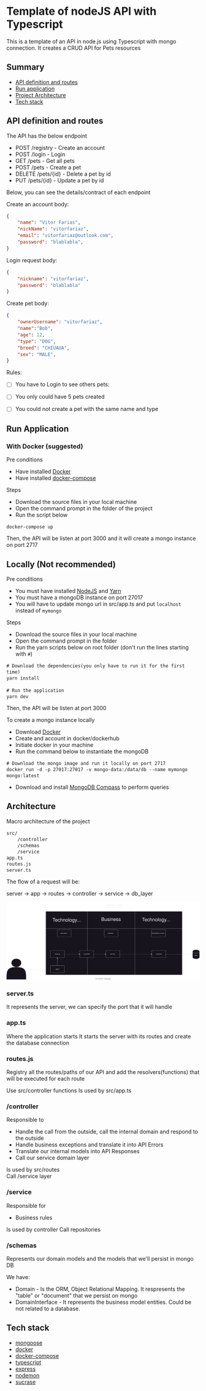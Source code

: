 # Template of nodeJS API with Typescript
This is a template of an API in node.js using Typescript with mongo connection.
It creates a CRUD API for Pets resources

## Summary
- [API definition and routes](#api-definition-and-routes)
- [Run application](#run-application)
- [Project Architecture](#architecture)
- [Tech stack](#tec)

## API definition and routes
The API has the below endpoint
- POST /registry - Create an account
- POST /login - Login 
- GET /pets - Get all pets
- POST /pets - Create a pet
- DELETE /pets/{id} - Delete a pet by id
- PUT /pets/{id} - Update a pet by id

Below, you can see the details/contract of each endpoint

Create an account body:
 ```json
 {
     "name": "Vitor Farias",
     "nickName": "vitorfariaz",
     "email": "vitorfariaz@outlook.com",
     "password": "blablabla",
 }
```

Login request body: 
```json
{
    "nickname": "vitorfariaz",
    "password": "blablabla"
}
```

Create pet body:
```json
{
    "ownerUsername": "vitorfariaz",
    "name":"Bob",
    "age": 12,
    "type": "DOG",
    "breed": "CHIUAUA",
    "sex": "MALE",
}
```

Rules:
 - [ ] You have to Login to see others pets: 
 - [ ] You only could have 5 pets created
 - [ ] You could not create a pet with the same name and type


## Run Application
### With Docker (suggested)

Pre conditions
- Have installed [Docker](https://docs.docker.com/desktop/) 
- Have installed [docker-compose](https://docs.docker.com/compose/install/)


Steps
- Download the source files in your local machine
- Open the command prompt in the folder of the project 
- Run the script below
```
docker-compose up
```
Then, the API will be listen at port 3000 and it will create a mongo instance on port 2717


## Locally (Not recommended)

Pre conditions
- You must have installed [NodeJS](https://nodejs.org/en/download/) and [Yarn](https://classic.yarnpkg.com/lang/en/docs/install/#windows-stable) 
- You must have a mongoDB instance on port 27017
- You will have to update mongo url in src/app.ts and put `localhost` instead of `mymongo`

Steps
- Download the source files in your local machine
- Open the command prompt in the folder 
- Run the yarn scripts below on root folder (don't run the lines starting with `#`)
``` 
# Download the dependencies(you only have to run it for the first time)
yarn install

# Run the application
yarn dev
```
Then, the API will be listen at port 3000


To create a mongo instance locally
- Download [Docker](https://www.docker.com/products/docker-desktop/)
- Create and account in docker/dockerhub
- Initiate docker in your machine
- Run the command below to instantiate the mongoDB
```
# Download the mongo image and run it locally on port 2717
docker run -d -p 27017:27017 -v mongo-data:/data/db --name mymongo mongo:latest
```

- Download and install [MongoDB Compass](https://www.mongodb.com/try/download/compass) to perform queries


## Architecture

Macro architecture of the project
```
src/
    /controller
    /schemas
    /service
app.ts
routes.js
server.ts
```

The flow of a request will be:
<br />

server -> app -> routes -> controller -> service -> db_layer
<br />

![](./node-template-api-architecture.svg)

### server.ts
It represents the server, we can specify the port that it will handle

### app.ts
Where the application starts
It starts the server with its routes and create the database connection

### routes.js 
Registry all the routes/paths of our API and add the resolvers(functions) that will be executed for each route 

Use src/controller functions
Is used by src/app.ts

### /controller

Responsible to 
- Handle the call from the outside, call the internal domain and respond to the outside
- Handle business exceptions and translate it into API Errors
- Translate our internal models into API Responses
- Call our service domain layer


Is used by src/routes
<br />
Call /service layer

### /service

Responsible for 
- Business rules

Is used by controller
Call repositories

### /schemas
Represents our domain models and the models that we'll persist in mongo DB

We have: 
- Domain - Is the ORM, Object Relational Mapping. It respresents the "table" or "document" that we persist on mongo
- DomainInterface - It represents the business model entities. Could be not related to a database. 


## Tech stack 

- [mongoose](https://mongoosejs.com/)
- [docker](https://www.docker.com/)
- [docker-compose](https://docs.docker.com/compose/)
- [typescript](https://www.typescriptlang.org/)
- [express](https://expressjs.com/)
- [nodemon](https://www.npmjs.com/package/nodemon)
- [sucrase](https://www.npmjs.com/package/sucrase)
